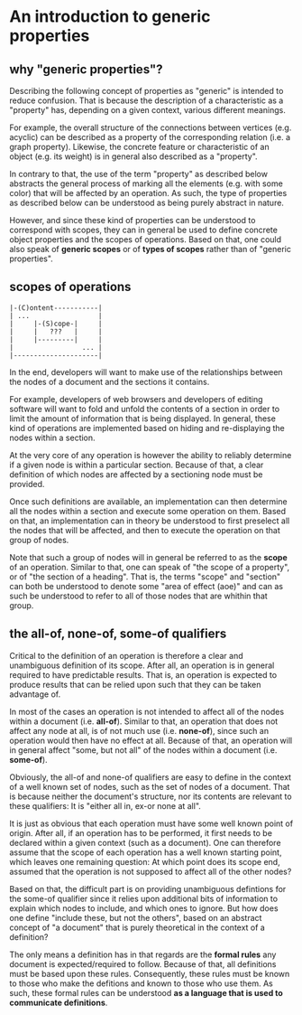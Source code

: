 
<!-- ======================================================================= -->
# An introduction to generic properties

<!-- ======================================================================= -->
## why "generic properties"?

Describing the following concept of properties as "generic" is intended to
reduce confusion. That is because the description of a characteristic as a
"property" has, depending on a given context, various different meanings.

For example, the overall structure of the connections between vertices (e.g.
acyclic) can be described as a property of the corresponding relation (i.e. a
graph property). Likewise, the concrete feature or characteristic of an object
(e.g. its weight) is in general also described as a "property".

In contrary to that, the use of the term "property" as described below abstracts
the general process of marking all the elements (e.g. with some color) that will
be affected by an operation. As such, the type of properties as described below
can be understood as being purely abstract in nature.

However, and since these kind of properties can be understood to correspond with
scopes, they can in general be used to define concrete object properties and the
scopes of operations. Based on that, one could also speak of **generic scopes**
or of **types of scopes** rather than of "generic properties".

<!-- ======================================================================= -->
## scopes of operations

```
|-(C)ontent-----------|
| ...                 |
|     |-(S)cope-|     |
|     |   ???   |     |
|     |---------|     |
|                 ... |
|---------------------|
```

In the end, developers will want to make use of the relationships between the
nodes of a document and the sections it contains.

For example, developers of web browsers and developers of editing software will
want to fold and unfold the contents of a section in order to limit the amount
of information that is being displayed. In general, these kind of operations
are implemented based on hiding and re-displaying the nodes within a section.

At the very core of any operation is however the ability to reliably determine
if a given node is within a particular section. Because of that, a clear
definition of which nodes are affected by a sectioning node must be provided.

Once such definitions are available, an implementation can then determine all
the nodes within a section and execute some operation on them. Based on that,
an implementation can in theory be understood to first preselect all the nodes
that will be affected, and then to execute the operation on that group of nodes.

Note that such a group of nodes will in general be referred to as the **scope**
of an operation. Similar to that, one can speak of "the scope of a property",
or of "the section of a heading". That is, the terms "scope" and "section" can
both be understood to denote some "area of effect (aoe)" and can as such be
understood to refer to all of those nodes that are whithin that group.

<!-- ======================================================================= -->
## the all-of, none-of, some-of qualifiers

Critical to the definition of an operation is therefore a clear and unambiguous
definition of its scope. After all, an operation is in general required to have
predictable results. That is, an operation is expected to produce results that
can be relied upon such that they can be taken advantage of.

In most of the cases an operation is not intended to affect all of the nodes
within a document (i.e. **all-of**). Similar to that, an operation that does
not affect any node at all, is of not much use (i.e. **none-of**), since such
an operation would then have no effect at all. Because of that, an operation
will in general affect "some, but not all" of the nodes within a document (i.e.
**some-of**).

Obviously, the all-of and none-of qualifiers are easy to define in the context
of a well known set of nodes, such as the set of nodes of a document. That is
because neither the document's structure, nor its contents are relevant to these
qualifiers: It is "either all in, ex-or none at all".

It is just as obvious that each operation must have some well known point of
origin. After all, if an operation has to be performed, it first needs to be
declared within a given context (such as a document). One can therefore assume
that the scope of each operation has a well known starting point, which leaves
one remaining question: At which point does its scope end, assumed that the
operation is not supposed to affect all of the other nodes?

Based on that, the difficult part is on providing unambiguous defintions for
the some-of qualifier since it relies upon additional bits of information to
explain which nodes to include, and which ones to ignore. But how does one
define "include these, but not the others", based on an abstract concept of
"a document" that is purely theoretical in the context of a definition?

The only means a definition has in that regards are the **formal rules** any
document is expected/required to follow. Because of that, all definitions must
be based upon these rules. Consequently, these rules must be known to those who
make the defitions and known to those who use them. As such, these formal rules
can be understood **as a language that is used to communicate definitions**.
